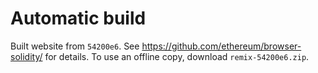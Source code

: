 # Automatic build
Built website from `54200e6`. See https://github.com/ethereum/browser-solidity/ for details.
To use an offline copy, download `remix-54200e6.zip`.
